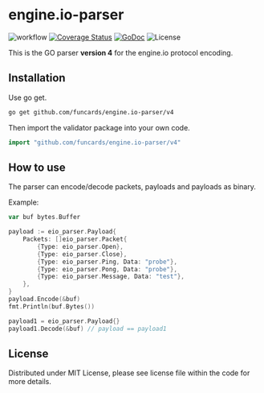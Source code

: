 # engine.io-parser

![workflow](https://github.com/funcards/engine.io-parser/actions/workflows/workflow.yml/badge.svg)
[![Coverage Status](https://coveralls.io/repos/funcards/engine.io-parser/badge.svg?branch=main&service=github)](https://coveralls.io/github/funcards/engine.io-parser?branch=main)
[![GoDoc](https://godoc.org/github.com/funcards/engine.io-parser?status.svg)](https://pkg.go.dev/github.com/funcards/engine.io-parser/v4)
![License](https://img.shields.io/dub/l/vibe-d.svg)

This is the GO parser **version 4** for the engine.io protocol encoding.

## Installation

Use go get.

```bash
go get github.com/funcards/engine.io-parser/v4
```

Then import the validator package into your own code.

```go
import "github.com/funcards/engine.io-parser/v4"
```

## How to use

The parser can encode/decode packets, payloads and payloads as binary.

Example:

```go
var buf bytes.Buffer

payload := eio_parser.Payload{
    Packets: []eio_parser.Packet{
        {Type: eio_parser.Open},
        {Type: eio_parser.Close},
        {Type: eio_parser.Ping, Data: "probe"},
        {Type: eio_parser.Pong, Data: "probe"},
        {Type: eio_parser.Message, Data: "test"},
    },
}
payload.Encode(&buf)
fmt.Println(buf.Bytes())

payload1 = eio_parser.Payload{}
payload1.Decode(&buf) // payload == payload1
```

## License

Distributed under MIT License, please see license file within the code for more details.
